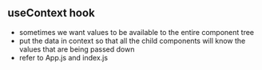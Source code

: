 ## useContext hook
- sometimes we want values to be available to the entire component tree
- put the data in context so that all the child components will know the values that are being passed down
- refer to App.js and index.js
